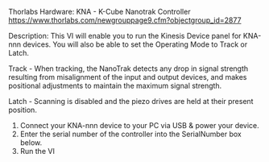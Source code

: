 Thorlabs Hardware: KNA - K-Cube Nanotrak Controller
https://www.thorlabs.com/newgrouppage9.cfm?objectgroup_id=2877

Description: This VI will enable you to run the Kinesis Device panel for KNA-nnn devices. 
You will also be able to set the Operating Mode to Track or Latch.

Track - When tracking, the NanoTrak detects any drop in signal strength resulting from misalignment of the input and output devices, and makes positional adjustments to maintain the maximum signal strength.

Latch - Scanning is disabled and the piezo drives are held at their present position.

1. Connect your KNA-nnn device to your PC via USB & power your device.
2. Enter the serial number of the controller into the SerialNumber box below.
3. Run the VI
